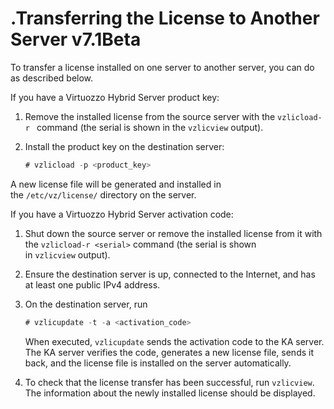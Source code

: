 # .Transferring the License to Another Server v7.1Beta

To transfer a license installed on one server to another server, you can do as described below.

If you have a Virtuozzo Hybrid Server product key:

1.  Remove the installed license from the source server with the `vzlicload-r ` command (the serial is shown in the `vzlicview` output).
2.  Install the product key on the destination server:

    ``` java
    # vzlicload -p <product_key>
    ```

A new license file will be generated and installed in the `/etc/vz/license/` directory on the server.

If you have a Virtuozzo Hybrid Server activation code:

1.  Shut down the source server or remove the installed license from it with the `vzlicload-r <serial>` command (the serial is shown in `vzlicview` output).
2.  Ensure the destination server is up, connected to the Internet, and has at least one public IPv4 address.
3.  On the destination server, run

    ``` java
    # vzlicupdate -t -a <activation_code>
    ```

    When executed, `vzlicupdate` sends the activation code to the KA server. The KA server verifies the code, generates a new license file, sends it back, and the license file is installed on the server automatically.

4.  To check that the license transfer has been successful, run `vzlicview`. The information about the newly installed license should be displayed.


